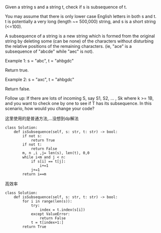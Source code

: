 Given a string s and a string t, check if s is subsequence of t.

You may assume that there is only lower case English letters in both s and t. t is potentially a very long (length ~= 500,000) string, and s is a short string (<=100).

A subsequence of a string is a new string which is formed from the original string by deleting some (can be none) of the characters without disturbing the relative positions of the remaining characters. (ie, "ace" is a subsequence of "abcde" while "aec" is not).

Example 1:
s = "abc", t = "ahbgdc"

Return true.

Example 2:
s = "axc", t = "ahbgdc"

Return false.

Follow up:
If there are lots of incoming S, say S1, S2, ... , Sk where k >= 1B, and you want to check one by one to see if T has its subsequence. In this scenario, how would you change your code?

这里使用的是普通方法,...没想到dp解法
```
class Solution:
    def isSubsequence(self, s: str, t: str) -> bool:
        if not s:
            return True
        if not t:
            return False
        m, n ,i ,j= len(s), len(t), 0,0 
        while i<m and j < n:
            if s[i] == t[j]:
                i+=1
            j+=1
        return i==m
```

高效率
```
class Solution:
    def isSubsequence(self, s: str, t: str) -> bool:
        for i in range(len(s)):
            try:
                index = t.index(s[i])
            except ValueError:
                return False
            t = t[index+1:]
        return True
```
